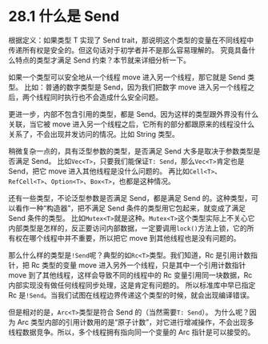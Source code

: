 # 28.1 什么是 Send

根据定义：如果类型 T 实现了 Send trait，那说明这个类型的变量在不同线程中传递所有权是安全的。但这句话对于初学者并不是那么容易理解的。
究竟具备什么特点的类型才满足 Send 约束？本节就来详细分析一下。

如果一个类型可以安全地从一个线程 move 进入另一个线程，那它就是 Send 类型。
比如：普通的数字类型是 Send，因为我们把数字 move 进入另一个线程之后，两个线程同时执行也不会造成什么安全问题。

更进一步，内部不包含引用的类型，都是 Send。因为这样的类型跟外界没有什么关联，当它被 move 进入另一个线程之后，它所有的部分都跟原来的线程没什么关系了，不会出现并发访问的情况。比如 String 类型。

稍微复杂一点的，具有泛型参数的类型，是否满足 Send 大多是取决于参数类型是否满足 Send。
比如`Vec<T>`，只要我们能保证`T: Send`，那么`Vec<T>`肯定也是 Send，把它 move 进入其他线程是没什么问题的。
再比如`Cell<T>`、`RefCell<T>`、`Option<T>`、`Box<T>`，也都是这种情况。

还有一些类型，不论泛型参数是否满足 Send，都是满足 Send 的。这种类型，可以看作一种“构造器”，把不满足 Send 条件的类型用它包起来，就变成了满足 Send 条件的类型。
比如`Mutex<T>`就是这种。`Mutex<T>`这个类型实际上不关心它内部类型是怎样的，反正要访问内部数据，一定要调用`lock()`方法上锁，它的所有权在哪个线程中并不重要，所以把它 move 到其他线程也是没有问题的。

那么什么样的类型是`!Send`呢？典型的如`Rc<T>`类型。我们知道，Rc 是引用计数指针，把 Rc 类型的变量 move 进入另外一个线程，只是其中一个引用计数指针 move 到了其他线程，这样会导致不同的线程中的 Rc 变量引用同一块数据，Rc 内部实现没有做任何线程同步处理，这是肯定有问题的。
所以标准库中早已指定 Rc 是`!Send`。当我们试图在线程边界传递这个类型的时候，就会出现编译错误。

但是相对的是，`Arc<T>`类型是符合 Send 的（当然需要`T: Send`）。
为什么呢？因为 Arc 类型内部的引用计数用的是“原子计数”，对它进行增减操作，不会出现多线程数据竞争。所以，多个线程拥有指向同一个变量的 Arc 指针是可以接受的。

